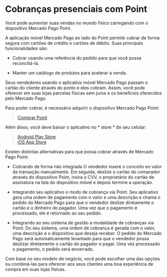 # Cobranças presenciais com Point
Você pode aumentar suas vendas no mundo físico carregando com o dispositivo Mercado Pago Point.

A aplicação móvel Mercado Pago ao lado do Point permite cobrar de forma segura com cartões de crédito e cartões de débito. Suas principais funcionalidades são:

- Cobrar usando uma referência do pedido para que você possa reconciliá-la.

- Manter um catálogo de produtos para acelerar a venda.

Seus vendedores usando o aplicativo móvel Mercado Pago passam o cartão do cliente através do ponto e eles cobram. Assim, você pode oferecer em suas lojas parcelas físicas sem juros e os benefícios oferecidos pelo Mercado Pago.

Para poder cobrar, é necessário adquirir o dispositivo Mercado Pago Point:

> [Comprar Point](https://www.mercadopago.com.ar/lector-tarjetas-credito-point)  

Além disso, você deve baixar o aplicativo no * store * do seu celular:

> [Android Play Store](https://play.google.com/store/apps/details?id=com.mercadopago.wallet&hl=es_419)  
> [iOS App Store](https://itunes.apple.com/ar/app/mercado-pago/id925436649?mt=8)

Existen distintas alternativas para que possa cobrar através de Mercado Pago Point:

* Cobrando de forma não integrada O vendedor insere o conceito eo valor da transação manualmente. Em seguida, deslize o cartão do comprador através do dispositivo Point, insira o CVV, o proprietário do cartão de assinatura na tela do dispositivo móvel e depois termine a operação.

* Integrando seu aplicativo o modo de cobrança via Point. Seu aplicativo gera uma ordem de pagamento com o valor e uma descrição e chama o pedido do Mercado Pago para que o vendedor deslize diretamente o cartão e o dinheiro do pagador. Uma vez que o pagamento é processado, ele é retornado ao seu pedido.

* Integrando ao seu sistema de gestão a modalidade de cobranças via Point. Do seu sistema, uma ordem de cobrança é gerada com o valor, uma descrição e o dispositivo que deseja receber. O pedido do Mercado Pago será automaticamente levantado para que o vendedor possa deslizar diretamente o cartão do pagador e pagar. Uma vez processado o pagamento, o pedido será encerrado. 

Com base no seu modelo de negócio, você pode escolher uma das opções ou combiná-las para oferecer aos seus clientes uma boa experiência de compra em suas lojas físicas.
